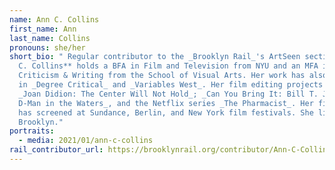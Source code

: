 ```yaml
---
name: Ann C. Collins
first_name: Ann
last_name: Collins
pronouns: she/her
short_bio: " Regular contributor to the _Brooklyn Rail_'s ArtSeen section, **Ann
  C. Collins** holds a BFA in Film and Television from NYU and an MFA in Art
  Criticism & Writing from the School of Visual Arts. Her work has also appeared
  in _Degree Critical_ and _Variables West_. Her film editing projects include
  _Joan Didion: The Center Will Not Hold_; _Can You Bring It: Bill T. Jones and
  D-Man in the Waters_, and the Netflix series _The Pharmacist_. Her film work
  has screened at Sundance, Berlin, and New York film festivals. She lives in
  Brooklyn."
portraits:
  - media: 2021/01/ann-c-collins
rail_contributor_url: https://brooklynrail.org/contributor/Ann-C-Collins
---
```

